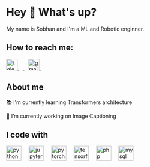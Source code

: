 <h1 align="left">Hey 👋 What's up?</h1>



<p align="left">My name is Sobhan and I'm a ML and Robotic enginner.</p>


<h2>How to reach me: </h2>
<div align="left">
  <a href="https://t.me/Sobhan_Askari1999" target="_blank" style="margin-right: 10px;">
    <img src="https://raw.githubusercontent.com/maurodesouza/profile-readme-generator/master/src/assets/icons/social/telegram/default.svg" height="30" alt="telegram logo" />
    <img width="10" />
  </a>
  <a href="mailto:sobhanhsu@gmail.com" target="_blank">
    <img src="https://raw.githubusercontent.com/maurodesouza/profile-readme-generator/master/src/assets/icons/social/gmail/default.svg" height="30" alt="gmail logo" />
    <img width="10" />
  </a>
</div>



<h2 align="left">About me</h2>



<p align="left">📚 I'm currently learning Transformers architecture</p>
<p align="left">🔭 I’m currently working on Image Captioning</p>


<h2 align="left">I code with</h2>



<div align="left">
  <img src="https://cdn.jsdelivr.net/gh/devicons/devicon/icons/python/python-original.svg" height="40" alt="python logo"  />
  <img width="12" />
  <img src="https://cdn.jsdelivr.net/gh/devicons/devicon/icons/jupyter/jupyter-original.svg" height="40" alt="jupyter logo"  />
  <img width="12" />
  <img src="https://cdn.jsdelivr.net/gh/devicons/devicon/icons/pytorch/pytorch-original.svg" height="40" alt="pytorch logo"  />
  <img width="12" />
  <img src="https://cdn.jsdelivr.net/gh/devicons/devicon/icons/tensorflow/tensorflow-original.svg" height="40" alt="tensorflow logo"  />
  <img width="12" />
  <img src="https://cdn.jsdelivr.net/gh/devicons/devicon/icons/php/php-original.svg" height="40" alt="php logo"  />
  <img width="12" />
  <img src="https://cdn.jsdelivr.net/gh/devicons/devicon/icons/mysql/mysql-original.svg" height="40" alt="mysql logo"  />
</div>

